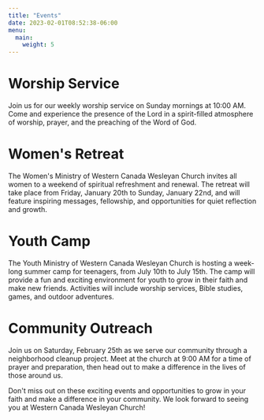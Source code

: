 ```yaml
---
title: "Events"
date: 2023-02-01T08:52:38-06:00
menu:
  main:
    weight: 5
---
```


# Worship Service
Join us for our weekly worship service on Sunday mornings at 10:00 AM. Come and experience the presence of the Lord in a spirit-filled atmosphere of worship, prayer, and the preaching of the Word of God.

# Women's Retreat
The Women's Ministry of Western Canada Wesleyan Church invites all women to a weekend of spiritual refreshment and renewal. The retreat will take place from Friday, January 20th to Sunday, January 22nd, and will feature inspiring messages, fellowship, and opportunities for quiet reflection and growth.

# Youth Camp
The Youth Ministry of Western Canada Wesleyan Church is hosting a week-long summer camp for teenagers, from July 10th to July 15th. The camp will provide a fun and exciting environment for youth to grow in their faith and make new friends. Activities will include worship services, Bible studies, games, and outdoor adventures.

# Community Outreach
Join us on Saturday, February 25th as we serve our community through a neighborhood cleanup project. Meet at the church at 9:00 AM for a time of prayer and preparation, then head out to make a difference in the lives of those around us.

Don't miss out on these exciting events and opportunities to grow in your faith and make a difference in your community. We look forward to seeing you at Western Canada Wesleyan Church!